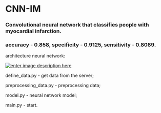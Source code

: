 # CNN-IM
### Convolutional neural network that classifies people with myocardial infarction.
### accuracy - 0.858, specificity - 0.9125, sensitivity - 0.8089.


architecture neural network:


[![enter image description here][2]][2]


[2]: https://i.ibb.co/2MBjsWk/new.png


define_data.py - get data from the server;

preprocessing_data.py - preprocessing data;

model.py - neural network model;

main.py - start.
